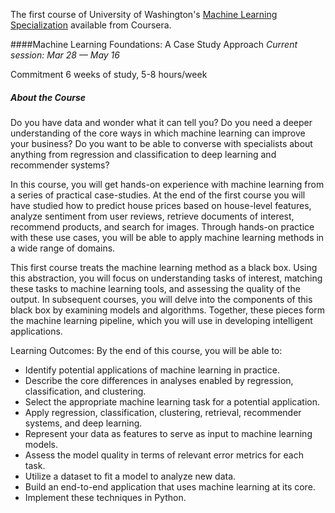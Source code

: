 The first course of University of Washington's [Machine Learning Specialization](https://www.coursera.org/specializations/machine-learning) available from Coursera.

####Machine Learning Foundations: A Case Study Approach
*Current session: Mar 28 — May 16*

Commitment 6 weeks of study, 5-8 hours/week

##### About the Course
Do you have data and wonder what it can tell you?  Do you need a deeper understanding of the core ways in which machine learning can improve your business?  Do you want to be able to converse with specialists about anything from regression and classification to deep learning and recommender systems?

In this course, you will get hands-on experience with machine learning from a series of practical case-studies.  At the end of the first course you will have studied how to predict house prices based on house-level features, analyze sentiment from user reviews, retrieve documents of interest, recommend products, and search for images.  Through hands-on practice with these use cases, you will be able to apply machine learning methods in a wide range of domains.

This first course treats the machine learning method as a black box.  Using this abstraction, you will focus on understanding tasks of interest, matching these tasks to machine learning tools, and assessing the quality of the output. In subsequent courses, you will delve into the components of this black box by examining models and algorithms.  Together, these pieces form the machine learning pipeline, which you will use in developing intelligent applications.

Learning Outcomes:  By the end of this course, you will be able to:
   - Identify potential applications of machine learning in practice.  
   - Describe the core differences in analyses enabled by regression, classification, and clustering.
   - Select the appropriate machine learning task for a potential application.  
   - Apply regression, classification, clustering, retrieval, recommender systems, and deep learning.
   - Represent your data as features to serve as input to machine learning models. 
   - Assess the model quality in terms of relevant error metrics for each task.
   - Utilize a dataset to fit a model to analyze new data.
   - Build an end-to-end application that uses machine learning at its core.  
   - Implement these techniques in Python.
